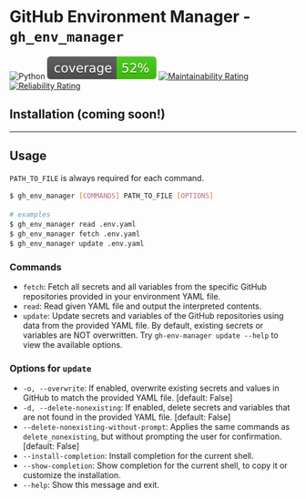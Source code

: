 # GitHub Environment Manager - `gh_env_manager`

![Python](https://img.shields.io/badge/python-3.9%20-blue)
![Pytest coverage](./.github/badges/coverage.svg)
[![Maintainability Rating](https://sonarcloud.io/api/project_badges/measure?project=Antvirf_gh-environment-manager&metric=sqale_rating)](https://sonarcloud.io/summary/new_code?id=Antvirf_gh-environment-manager)
[![Reliability Rating](https://sonarcloud.io/api/project_badges/measure?project=Antvirf_gh-environment-manager&metric=reliability_rating)](https://sonarcloud.io/summary/new_code?id=Antvirf_gh-environment-manager)

## Installation (coming soon!)

<!-- 
```bash
pip install gh-env-manager
``` -->

---

## Usage

`PATH_TO_FILE` is always required for each command.

```bash
$ gh_env_manager [COMMANDS] PATH_TO_FILE [OPTIONS]

# examples
$ gh_env_manager read .env.yaml
$ gh_env_manager fetch .env.yaml
$ gh_env_manager update .env.yaml
```

### Commands

* `fetch`:   Fetch all secrets and all variables from the specific GitHub repositories provided in your environment YAML file.
* `read`:    Read given YAML file and output the interpreted contents.
* `update`:  Update secrets and variables of the GitHub repositories using data from the provided YAML file. By default, existing secrets or variables are NOT overwritten. Try `gh-env-manager update --help` to view the available options.

### Options for `update`

* `-o, --overwrite`: If enabled, overwrite existing secrets and values in GitHub to match the provided YAML file.  [default: False]
* `-d, --delete-nonexisting`: If enabled, delete secrets and variables that are not found in the provided YAML file.  [default: False]
* `--delete-nonexisting-without-prompt`: Applies the same commands as `delete_nonexisting`, but without prompting the user for confirmation. [default: False]
* `--install-completion`: Install completion for the current shell.
* `--show-completion`: Show completion for the current shell, to copy it or customize the installation.
* `--help`: Show this message and exit.
